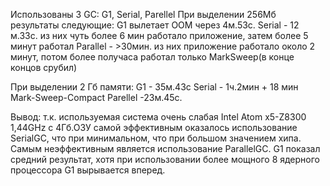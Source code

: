 Использованы 3 GC: G1, Serial, Parellel
При выделении 256Мб результаты следующие:
G1 вылетает ООМ через 4м.53с.
Serial - 12 м.33с. из них чуть более 6 мин работало приложение, затем более 5 минут работал 
Parallel - >30мин. из них приложение работало около 2 минут, потом более получаса работал только MarkSweep(в конце концов срубил)

При выделении 2 Гб памяти:
G1 - 35м.43с
Serial - 1ч.2мин + 18 мин Mark-Sweep-Compact
Parellel -23м.45с.

Вывод: т.к. используемая система очень слабая Intel Atom x5-Z8300 1,44GHz c 4Гб.ОЗУ самой эффективным оказалось использование SerialGC, что при минимальном, что при большом значением хипа. Самым неэффективным является использование ParallelGC. G1 показал средний результат, хотя при использовании более мощного 8 ядерного процессора G1 вырывается вперед.
